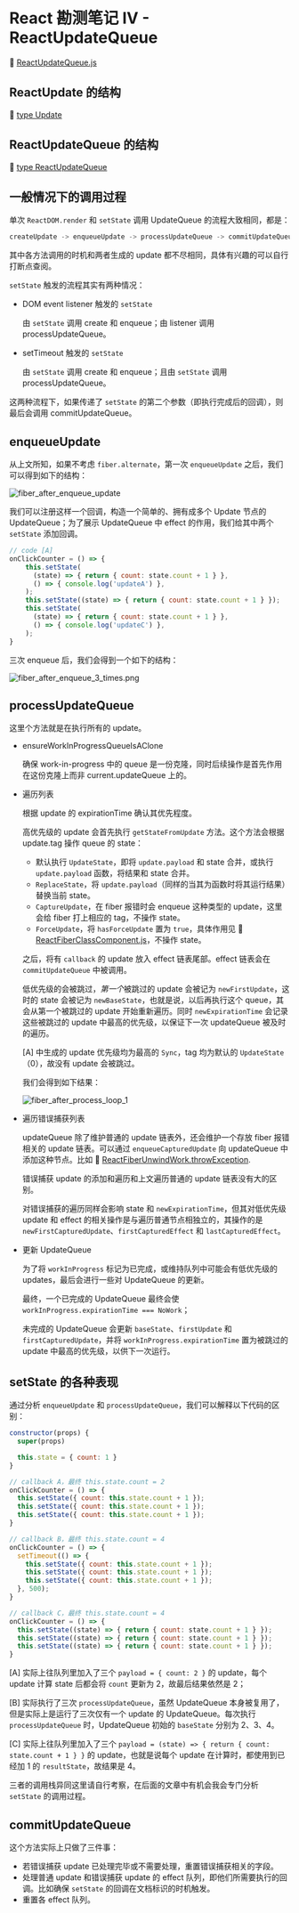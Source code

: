 # React 勘测笔记 IV - ReactUpdateQueue

:dolphin: [ReactUpdateQueue.js](https://github.com/TAUnionOtto/react-interpretation/blob/master/packages/react-reconciler/src/ReactUpdateQueue.js)

## ReactUpdate 的结构

:dolphin: [type Update<State>](https://github.com/TAUnionOtto/react-interpretation/blob/master/packages/react-reconciler/src/ReactUpdateQueue.js#L109)

## ReactUpdateQueue 的结构

:dolphin: [type ReactUpdateQueue](https://github.com/TAUnionOtto/react-interpretation/blob/master/packages/react-reconciler/src/ReactUpdateQueue.js#L115)

## 一般情况下的调用过程

单次 `ReactDOM.render` 和 `setState` 调用 UpdateQueue 的流程大致相同，都是：

```js
createUpdate -> enqueueUpdate -> processUpdateQueue -> commitUpdateQueue
```

其中各方法调用的时机和两者生成的 update 都不尽相同，具体有兴趣的可以自行打断点查阅。

`setState` 触发的流程其实有两种情况：

- DOM event listener 触发的 `setState`

  由 `setState` 调用 create 和 enqueue；由 listener 调用 processUpdateQueue。

- setTimeout 触发的 `setState`

  由 `setState` 调用 create 和 enqueue；且由 `setState` 调用 processUpdateQueue。

这两种流程下，如果传递了 `setState` 的第二个参数（即执行完成后的回调），则最后会调用 commitUpdateQueue。

<!-- ### ReactDOM.render

- ReactDOM.render
- :dolphin: [ReactFiberReconciler.scheduleRootUpdate](https://github.com/TAUnionOtto/react-interpretation/blob/master/packages/react-reconciler/src/ReactFiberReconciler.js#L115)
  - createUpdate
  - enqueueUpdate
    - createUpdateQueue
  - :dolphin: [ReactFiberReconciler.js @function scheduleWork](https://github.com/TAUnionOtto/react-interpretation/blob/master/packages/react-reconciler/src/ReactFiberReconciler.js#L1855)
  - call to :dolphin: [ReactFiberReconciler.js @function performWorkOnRoot](https://github.com/TAUnionOtto/react-interpretation/blob/master/packages/react-reconciler/src/ReactFiberReconciler.js#L2382)
    - :dolphin: [ReactFiberReconciler.js @function renderRoot](https://github.com/TAUnionOtto/react-interpretation/blob/master/packages/react-reconciler/src/ReactFiberReconciler.js#L1223)
      - call to :dolphin: [ReactFiberBeginWork.beginWork](https://github.com/TAUnionOtto/react-interpretation/blob/master/packages/react-reconciler/src/ReactFiberBeginWork.js#L1893)
      - call :dolphin: [ReactFiberBeginWork.js @function updateHostRoot](https://github.com/TAUnionOtto/react-interpretation/blob/master/packages/react-reconciler/src/ReactFiberBeginWork.js#L838)
        - processUpdateQueue
    - :dolphin: [ReactFiberReconciler.js @function completeRoot](https://github.com/TAUnionOtto/react-interpretation/blob/master/packages/react-reconciler/src/ReactFiberReconciler.js#L2459)
      - call to commitUpdateQueue

### setTimeout 中的 setState

- Component.prototype.setState
- :dolphin: [ReactFiberClassComponent.js @classComponentUpdater.enqueueSetState](https://github.com/TAUnionOtto/react-interpretation/blob/master/packages/react-reconciler/src/ReactFiberClassComponent.js#L183)
  - createUpdate
  - enqueueUpdate
    - createUpdateQueue
  - :dolphin: [ReactFiberReconciler.js @function scheduleWork](https://github.com/TAUnionOtto/react-interpretation/blob/master/packages/react-reconciler/src/ReactFiberReconciler.js#L1855)
  - :dolphin: [ReactFiberReconciler.js @function requestWork](https://github.com/TAUnionOtto/react-interpretation/blob/master/packages/react-reconciler/src/ReactFiberReconciler.js#L2117)
  - :dolphin: [ReactFiberScheduler.renderRoot](https://github.com/TAUnionOtto/react-interpretation/blob/master/packages/react-reconciler/src/ReactFiberScheduler.js#L1223)
  - call to :dolphin: [ReactFiberBeginWork.beginWork](https://github.com/TAUnionOtto/react-interpretation/blob/master/packages/react-reconciler/src/ReactFiberBeginWork.js#L1893)
  - call :dolphin: [ReactFiberBeginWork.js @function updateClassComponent](https://github.com/TAUnionOtto/react-interpretation/blob/master/packages/react-reconciler/src/ReactFiberBeginWork.js#L624)
  - call :dolphin: [ReactFiberClassComponent.updateClassInstance](https://github.com/TAUnionOtto/react-interpretation/blob/master/packages/react-reconciler/src/ReactFiberClassComponent.js#L1002)
    - resetHasForceUpdateBeforeProcessing
    - processUpdateQueue
    - checkHasForceUpdateAfterProcessing

### event callback 中的 setState

[ReactFiberScheduler.js @function requestWork](https://github.com/TAUnionOtto/react-interpretation/blob/master/packages/react-reconciler/src/ReactFiberScheduler.js#L2117) 中 `isUnbatchingUpdates` 为 `false`，故没有执行 `performWorkOnRoot`。

这里 `performWorkOnRoot` 最终是由 [ReactDOMEventListener.js @function dispatchInteractiveEvent](https://github.com/TAUnionOtto/react-interpretation/blob/master/packages/react-dom/src/events/ReactDOMEventListener.js#L184) 触发的。

换言之，`setTimeout` 中 `processUpdateQueue` 会被调用若干次，而 event callback 中，`processUpdateQueue` 仅会被调用一次。 -->

## enqueueUpdate

从上文所知，如果不考虑 `fiber.alternate`，第一次 `enqueueUpdate` 之后，我们可以得到如下的结构：

![fiber_after_enqueue_update](./static/fiber_after_enqueue_update.png)

我们可以注册这样一个回调，构造一个简单的、拥有成多个 Update 节点的 UpdateQueue；为了展示 UpdateQueue 中 effect 的作用，我们给其中两个 `setState` 添加回调。

```js
// code [A]
onClickCounter = () => {
    this.setState(
      (state) => { return { count: state.count + 1 } },
      () => { console.log('updateA') },
    );
    this.setState((state) => { return { count: state.count + 1 } });
    this.setState(
      (state) => { return { count: state.count + 1 } },
      () => { console.log('updateC') },
    );
}
```

三次 enqueue 后，我们会得到一个如下的结构：

![fiber_after_enqueue_3_times.png](./static/fiber_after_enqueue_3_times.png)

## processUpdateQueue

这里个方法就是在执行所有的 update。

- ensureWorkInProgressQueueIsAClone

  确保 work-in-progress 中的 queue 是一份克隆，同时后续操作是首先作用在这份克隆上而非 current.updateQueue 上的。

- 遍历列表

  根据 update 的 expirationTime 确认其优先程度。

  高优先级的 update 会首先执行 `getStateFromUpdate` 方法。这个方法会根据 update.tag 操作 queue 的 state：

  - 默认执行 `UpdateState`，即将 `update.payload` 和 state 合并，或执行 `update.payload` 函数，将结果和 state 合并。
  - `ReplaceState`，将 `update.payload`（同样的当其为函数时将其运行结果）替换当前 state。
  - `CaptureUpdate`，在 fiber 报错时会 enqueue 这种类型的 update，这里会给 fiber 打上相应的 tag，不操作 state。
  - `ForceUpdate`，将 `hasForceUpdate` 置为 `true`，具体作用见 :dolphin: [ReactFiberClassComponent.js](https://github.com/TAUnionOtto/react-interpretation/blob/master/packages/react-reconciler/src/ReactFiberClassComponent.js)，不操作 state。

  之后，将有 `callback` 的 update 放入 effect 链表尾部。effect 链表会在 `commitUpdateQueue` 中被调用。

  低优先级的会被跳过，*第一个*被跳过的 update 会被记为 `newFirstUpdate`，这时的 state 会被记为 `newBaseState`，也就是说，以后再执行这个 queue，其会从第一个被跳过的 update 开始重新遍历。同时 `newExpirationTime` 会记录这些被跳过的 update 中最高的优先级，以保证下一次 updateQueue 被及时的遍历。

  [A] 中生成的 update 优先级均为最高的 `Sync`，tag 均为默认的 `UpdateState`（0），故没有 update 会被跳过。

  我们会得到如下结果：

  ![fiber_after_process_loop_1](./static/fiber_after_process_loop_1.png)

- 遍历错误捕获列表

  updateQueue 除了维护普通的 update 链表外，还会维护一个存放 fiber 报错相关的 update 链表。可以通过 `enqueueCapturedUpdate` 向 updateQueue 中添加这种节点。比如 :dolphin: [ReactFiberUnwindWork.throwException](https://github.com/TAUnionOtto/react-interpretation/blob/master/packages/react-reconciler/src/ReactFiberUnwindWork.js#L190).

  错误捕获 update 的添加和遍历和上文遍历普通的 update 链表没有大的区别。

  对错误捕获的遍历同样会影响 state 和 `newExpirationTime`，但其对低优先级 update 和 effect 的相关操作是与遍历普通节点相独立的，其操作的是 `newFirstCapturedUpdate`、`firstCapturedEffect` 和 `lastCapturedEffect`。

- 更新 UpdateQueue

  为了将 `workInProgress` 标记为已完成，或维持队列中可能会有低优先级的 updates，最后会进行一些对 UpdateQueue 的更新。

  最终，一个已完成的 UpdateQueue 最终会使 `workInProgress.expirationTime === NoWork`；

  未完成的 UpdateQueue 会更新 `baseState`、`firstUpdate` 和 `firstCapturedUpdate`，并将 `workInProgress.expirationTime` 置为被跳过的 update 中最高的优先级，以供下一次运行。

## setState 的各种表现

通过分析 `enqueueUpdate` 和 `processUpdateQueue`，我们可以解释以下代码的区别：

```js
constructor(props) {
  super(props)

  this.state = { count: 1 }
}

// callback A，最终 this.state.count = 2
onClickCounter = () => {
  this.setState({ count: this.state.count + 1 });
  this.setState({ count: this.state.count + 1 });
  this.setState({ count: this.state.count + 1 });
}

// callback B，最终 this.state.count = 4
onClickCounter = () => {
  setTimeout(() => {
    this.setState({ count: this.state.count + 1 });
    this.setState({ count: this.state.count + 1 });
    this.setState({ count: this.state.count + 1 });
  }, 500);
}

// callback C，最终 this.state.count = 4
onClickCounter = () => {
  this.setState((state) => { return { count: state.count + 1 } });
  this.setState((state) => { return { count: state.count + 1 } });
  this.setState((state) => { return { count: state.count + 1 } });
}
```

[A] 实际上往队列里加入了三个 `payload = { count: 2 }` 的 update，每个 update 计算 state 后都会将 `count` 更新为 2，故最后结果依然是 2；

[B] 实际执行了三次 `processUpdateQueue`，虽然 UpdateQueue 本身被复用了，但是实际上是运行了三次仅有一个 update 的 UpdateQueue。每次执行 `processUpdateQueue` 时，UpdateQueue 初始的 `baseState` 分别为 2、3、4。

[C] 实际上往队列里加入了三个 `payload = (state) => { return { count: state.count + 1 } }` 的 update，也就是说每个 update 在计算时，都使用到已经加 1 的 `resultState`，故结果是 4。

三者的调用栈异同这里请自行考察，在后面的文章中有机会我会专门分析 `setState` 的调用过程。

## commitUpdateQueue

这个方法实际上只做了三件事：

- 若错误捕获 update 已处理完毕或不需要处理，重置错误捕获相关的字段。
- 处理普通 update 和错误捕获 update 的 effect 队列，即他们所需要执行的回调。比如确保 `setState` 的回调在文档标识的时机触发。
- 重置各 effect 队列。
